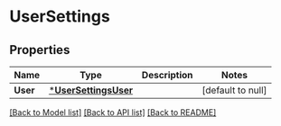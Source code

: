 # UserSettings

## Properties
Name | Type | Description | Notes
------------ | ------------- | ------------- | -------------
**User** | [***UserSettingsUser**](UserSettings_User.md) |  | [default to null]

[[Back to Model list]](../README.md#documentation-for-models) [[Back to API list]](../README.md#documentation-for-api-endpoints) [[Back to README]](../README.md)


